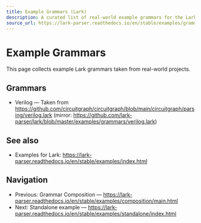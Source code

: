 ```yaml
---
title: Example Grammars (Lark)
description: A curated list of real-world example grammars for the Lark parsing library.
source_url: https://lark-parser.readthedocs.io/en/stable/examples/grammars/index.html
---
```


# Example Grammars

This page collects example Lark grammars taken from real-world projects.

## Grammars

- Verilog — Taken from https://github.com/circuitgraph/circuitgraph/blob/main/circuitgraph/parsing/verilog.lark (mirror: https://github.com/lark-parser/lark/blob/master/examples/grammars/verilog.lark)

## See also

- Examples for Lark: https://lark-parser.readthedocs.io/en/stable/examples/index.html

## Navigation

- Previous: Grammar Composition — https://lark-parser.readthedocs.io/en/stable/examples/composition/main.html
- Next: Standalone example — https://lark-parser.readthedocs.io/en/stable/examples/standalone/index.html
